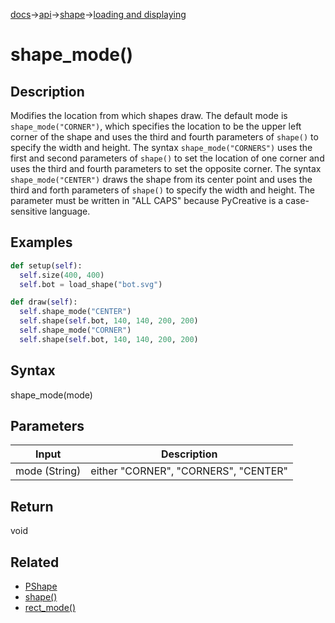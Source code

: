 [docs](/docs/)→[api](/docs/api)→[shape](/docs/api/shape/)→[loading and displaying](/docs/api/shape/loading_and_displaying/)

# shape_mode()

## Description

Modifies the location from which shapes draw. The default mode is `shape_mode("CORNER")`, which specifies the location to be the upper left corner of the shape and uses the third and fourth parameters of `shape()` to specify the width and height. The syntax `shape_mode("CORNERS")` uses the first and second parameters of `shape()` to set the location of one corner and uses the third and fourth parameters to set the opposite corner. The syntax `shape_mode("CENTER")` draws the shape from its center point and uses the third and forth parameters of `shape()` to specify the width and height. The parameter must be written in "ALL CAPS" because PyCreative is a case-sensitive language.

## Examples

```py
def setup(self):
  self.size(400, 400)
  self.bot = load_shape("bot.svg")

def draw(self):
  self.shape_mode("CENTER")
  self.shape(self.bot, 140, 140, 200, 200)
  self.shape_mode("CORNER")
  self.shape(self.bot, 140, 140, 200, 200)
```

## Syntax

shape_mode(mode)

## Parameters

| Input | Description |
|-------|-------------|
| mode (String) | either "CORNER", "CORNERS", "CENTER" |

## Return

void

## Related

- [PShape](/docs/api/shape/PCShape/PCShape.md)
- [shape()](/docs/api/shape/PCShape/PCShape_shape_.md)
- [rect_mode()](/docs/api/shape/attributes/rect_mode_.md)
